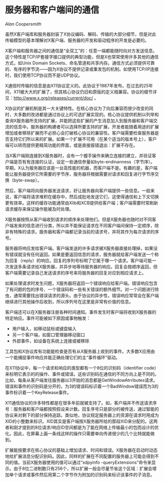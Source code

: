 服务器和客户端间的通信
======================

*Alan Coopersmith*

虽然X客户端库和服务器封装了X协议编码、解码、传输的大部分细节，但是对此传输模型的基本理解对X客户端、服务器的开发和驱动程序的开发是必要的。

X客户端和服务器之间的通信是“全双工”的：任意一端都能随时向对方发送信息。这个特性是TCP/IP套接字接口提供的典型功能，但是X也常常使用许多其他的通信方式，如Unix Domain Sockets、命名管道和共享内存。通信方式必须提供可靠的、有序的字节流——因为X协议不提供记录或重发包的机制。如使用TCP/IP连接时，我们使用TCP协议而不是UDP协议。

X通信时传输的信息是由X11协议定义的。此协议于1987年发布。在过去的25年间，X11被大大的扩展了，但其核心协议仍旧和原版的定义相兼容。协议的细节详见：http://www.x.org/releases/current/doc/ 。

X协议的扩展机制是其一大关键特性。在核心协议为了向后兼容而很少改变的同时，大多数的改进都是通过协议上的可选扩展实现的。核心协议提供机制以列举和查询X服务器所支持的扩展，并能把这些扩展的产生消息加入到服务器和客户端交流的信息中。服务器的构建者可以选择所要支持的扩展，开发者能随着用途的扩展增加或者移除扩展而不必担心会打破核心协议的兼容性。客户端需要检查服务器是否支持它们所以来的扩展。如果一个扩展不可用（在某个适当的版本号上），客户端可以转而提供更精简功能的界面，或是直接报错退出：扩展不存在。

当X客户端刚连接到X服务器时，会有一个握手操作来确立连接的建立，并验证客户端是否有有连接的认证，设定一些通信参量如byte-endinanness（字节序）。早期，X认为服务器应该是一台高性能的机器，而客户端不是。有趣的是，客户端能让服务器提供它所需要的字节序，服务器将根据需要对请求和回复进行字节序交换（byte-swap）。

然后，客户端将向服务器发送请求，好让服务器向客户端提供一些信息。一般来说，客户端将请求堆积在缓存中，然后成批地发送它们，这使得通信和上下文切换更有效率。这样的缓存功能通常由Xlib和XCB提供给客户端；客户端需要时常刷新请求缓存来保证操作能被及时处理。

X服务器按照从客户端收到请求的顺序来处理他们。但是X服务器也随时对不同客户端发来的信息进行分类，所以并不能保证请求在不同客户端间保持一定顺序，除非有特殊的请求。服务器和客户端都记录当前的请求号，并将其作为每次请求的序号。

服务器将响应发给客户端。客户端发送的许多请求被X服务器直接处理掉，如果没有错误就没有任何返回。如果是要返回信息的请求，服务器就给客户端发送一个称为回复（reply）的响应。回复的序列号标明了它属于哪一个请求。客户端可能一次发送多条请求给X服务器，并异步地等待服务器的响应。回复会按顺序返回，但客户端需要记录自己发送请求的序号来将服务器的回复对应到相应请求上。

如果处理请求时发生问题，X服务器将返回一个错误响应给客户端。错误响应包含了有问题的包的序号、一个错误码和一些有关错误的额外细节。对一个问题进行除虫，通常需要找出错误请求的源头。由于协议的异步性，错误响应常常会在客户端继续进行其他操作后收到，所以序列号在这里是非常有价值的信息。

客户端还可以在X服务器注册各种时间通知。事件发生时客户端将收到X服务器的特定响应。事件可能被如下原因或事物触发：

* 用户输入，如移动鼠标或键盘输入
* 另一个客户端，如窗口管理器移动窗口
* 外部事件，如设备在系统上连接或被移除

工具包和X协议库有功能能检查是否有从X服务器上收到的事件。大多数X应用由一个能捕捉事件响应并能正确处理它们的主“事件循环”驱动。

在X11协议中，每一个请求和响应的类型都有一个8位的识别码（identifier code）来标明它表示的的操作、事件或错误。这些识别码在通信的不同方向上是不同的。比如，每条从客户端发往服务器以3开始的消息都是GetWindowAtrributes请求。错误和事件的识别码是分开的，为3的错误码标识着一个BadWindow错误而为3的事件标识着一个KeyRelease事件。

X11通信协议的许多特性都是在很多年前就被支持了。如，客户端并不传送请求序号：服务器和客户端都按照假设来计数。回复序号只是部分的被传送，通过智能的协议来对剩下的部分保持追踪。类似地，协议规定服务器上的资源在请求时用成为XID的小整数来标识。XID其实是客户端按X服务器所给的那段XID来分配的。这两者和刚才提到的8位请求/响应ID空间都是为了能在网络上传输最小的包而设计的优化。因此，在屏幕上画一条线这样的操作只需要单向传递很少的几个比特就能做到。

扩展能按要求在核心协议的基础上增加请求、时间和错误。X服务器在启动时动态地给扩展消息分配识别码。因此，同样的扩展在不同配置的服务器上可能会得到不同的值。当前X服务器使用的值可以通过“xdpyinfo -queryExtensions”命令来显示。由于8位二进制数只有256个，所以扩展一般会尽量节省这个区域：扩展会增加单个请求或事件然后用第二个字节作为附加的识别码来标识该事件的子消息。

